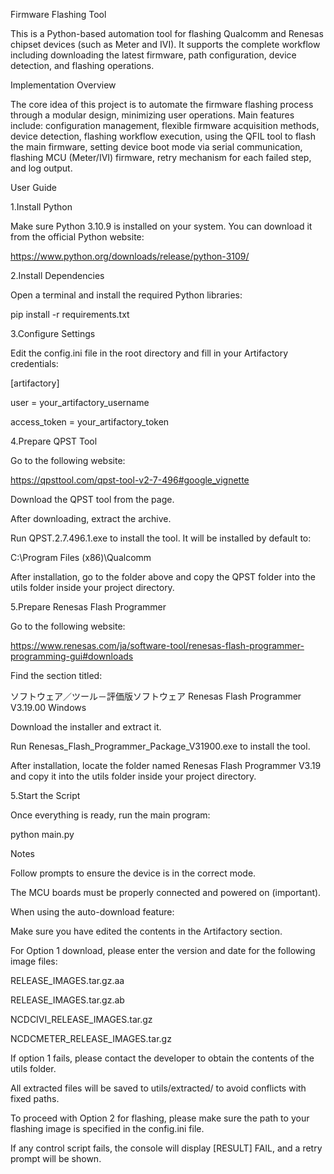 Firmware Flashing Tool

This is a Python-based automation tool for flashing Qualcomm and Renesas chipset devices (such as Meter and IVI). It supports the complete workflow including downloading the latest firmware, path configuration, device detection, and flashing operations.



Implementation Overview

The core idea of this project is to automate the firmware flashing process through a modular design, minimizing user operations. Main features include: configuration management, flexible firmware acquisition methods, device detection, flashing workflow execution, using the QFIL tool to flash the main firmware, setting device boot mode via serial communication, flashing MCU (Meter/IVI) firmware, retry mechanism for each failed step, and log output.



User Guide


1.Install Python

Make sure Python 3.10.9 is installed on your system. You can download it from the official Python website:

https://www.python.org/downloads/release/python-3109/


2.Install Dependencies

Open a terminal and install the required Python libraries:

pip install -r requirements.txt


3.Configure Settings

Edit the config.ini file in the root directory and fill in your Artifactory credentials:

[artifactory]

user = your_artifactory_username

access_token = your_artifactory_token


4.Prepare QPST Tool

Go to the following website:

https://qpsttool.com/qpst-tool-v2-7-496#google_vignette

Download the QPST tool from the page.

After downloading, extract the archive.

Run QPST.2.7.496.1.exe to install the tool. It will be installed by default to:

C:\Program Files (x86)\Qualcomm

After installation, go to the folder above and copy the QPST folder into the utils folder inside your project directory.


5.Prepare Renesas Flash Programmer

Go to the following website:

https://www.renesas.com/ja/software-tool/renesas-flash-programmer-programming-gui#downloads

Find the section titled:

ソフトウェア／ツール－評価版ソフトウェア Renesas Flash Programmer V3.19.00 Windows

Download the installer and extract it.

Run Renesas_Flash_Programmer_Package_V31900.exe to install the tool.

After installation, locate the folder named Renesas Flash Programmer V3.19 and copy it into the utils folder inside your project directory.

5.Start the Script

Once everything is ready, run the main program:

python main.py



Notes

Follow prompts to ensure the device is in the correct mode.

The MCU boards must be properly connected and powered on (important).

When using the auto-download feature:

Make sure you have edited the contents in the Artifactory section.

For Option 1 download, please enter the version and date for the following image files:

RELEASE_IMAGES.tar.gz.aa

RELEASE_IMAGES.tar.gz.ab

NCDCIVI_RELEASE_IMAGES.tar.gz

NCDCMETER_RELEASE_IMAGES.tar.gz

If option 1 fails, please contact the developer to obtain the contents of the utils folder.

All extracted files will be saved to utils/extracted/ to avoid conflicts with fixed paths.

To proceed with Option 2 for flashing, please make sure the path to your flashing image is specified in the config.ini file.

If any control script fails, the console will display [RESULT] FAIL, and a retry prompt will be shown.

